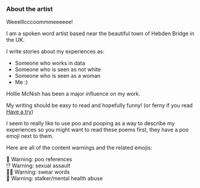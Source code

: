 ### About the artist

Weeelllcccoommmeeeeee!

I am a spoken word artist based near the beautiful town of Hebden Bridge in the UK.

I write stories about my experiences as:
* Someone who works in data
* Someone who is seen as not white
* Someone who is seen as a woman
* Me :)

Hollie McNish has been a major influence on my work.

My writing should be easy to read and hopefully funny! (or ferny if you read [Have a try](https://ilikeshinythings-spokenword.github.io/haveatry/))

I seem to really like to use poo and pooping as a way to describe my experiences so you might want to read these poems first, they have a poo emoji next to them.

Here are all of the content warnings and the related emojis:

💩 Warning: poo references\
⁉️ Warning: sexual assault\
🖕🏿 Warning: swear words\
🧠 Warning: stalker/mental health abuse
